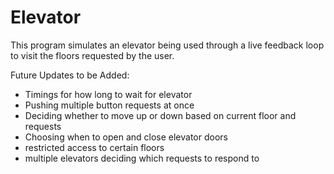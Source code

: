 # Elevator
This program simulates an elevator being used through a live feedback loop to visit the floors requested by the user. 

Future Updates to be Added:
- Timings for how long to wait for elevator
- Pushing multiple button requests at once
- Deciding whether to move up or down based on current floor and requests
- Choosing when to open and close elevator doors
- restricted access to certain floors
- multiple elevators deciding which requests to respond to
